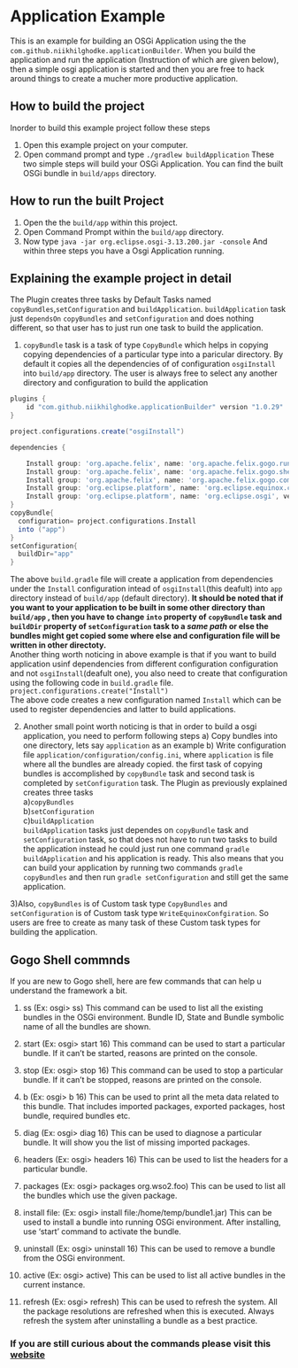 # Application Example
This is an example for building an OSGi Application using the the `com.github.niikhilghodke.applicationBuilder`. When you build the application and run the application (Instruction of which are given below), then a simple osgi application is started and then you are free to hack around things to create a mucher more productive application.

## How to build the project

Inorder to build this example project follow these steps
1) Open this example project on your computer.
2) Open command prompt and type `./gradlew buildApplication`
These two simple steps will build your OSGi Application. You can find the built OSGi bundle in `build/apps` directory.

## How to run the built Project
1) Open the the `build/app` within this project.
2) Open Command Prompt within the `build/app` directory.
3) Now type `java -jar org.eclipse.osgi-3.13.200.jar -console`
And within three steps you have a Osgi Application running.

## Explaining the example project in detail

The Plugin creates three tasks by Default Tasks named `copyBundles`,`setConfiguration` and `buildApplication`. `buildApplication` task just `dependsOn` `copyBundles` and `setConfiguration` and does nothing different, so that user has to just run one task to build the application.

1) `copyBundle` task is a task of type `CopyBundle` which helps in copying copying dependencies of a particular type into a paricular directory. By default it copies all the dependencies of of configuration `osgiInstall` into `build/app` directory. The user is always free to select any another directory and configuration to build the application 
```groovy
plugins {
    id "com.github.niikhilghodke.applicationBuilder" version "1.0.29"
}

project.configurations.create("osgiInstall")

dependencies {

    Install group: 'org.apache.felix', name: 'org.apache.felix.gogo.runtime', version: '1.1.2'
    Install group: 'org.apache.felix', name: 'org.apache.felix.gogo.shell', version: '1.1.2'
    Install group: 'org.apache.felix', name: 'org.apache.felix.gogo.command', version: '1.0.0'
    Install group: 'org.eclipse.platform', name: 'org.eclipse.equinox.console', version: '1.3.100'
    Install group: 'org.eclipse.platform', name: 'org.eclipse.osgi', version: '3.13.200'
}
copyBundle{
  configuration= project.configurations.Install
  into ("app")
}
setConfiguration{
  buildDir="app"
}
```

The above `build.gradle` file will create a application from dependencies under the `Install` configuration intead of `osgiInstall`(this deafult) into `app` directory instead of `build/app` (default directory).
<b> It should be noted that if you want to your application to be built in some other directory than `build/app` , then you have to change `into` property of `copyBundle` task and `buildDir` property of `setConfiguration` task to a <i>same path </i> or else the bundles might get copied some where else and configuration file will be written in other directoty.</b>
<br>
Another thing worth noticing in above example is that if you want to build application usinf dependencies from different configuration configuration and not `osgiInstall`(deafult one), you also need to create that configuration using the following code in `build.gradle`
file.
<br>
`project.configurations.create("Install")`<br>
The above code creates a new configuration named `Install` which can be used to register dependencies and latter to build applications.

2) Another small point worth noticing is that in order to build a osgi application, you need to perform following steps
  a) Copy bundles into one directory, lets say `application` as an example
  b) Write configuration file  `application/configuration/config.ini`, where `application` is file where all the bundles are              already copied.
the first task of copying bundles is accomplished by `copyBundle` task and second task is completed by `setConfiguration` task. The Plugin as previously explained creates three tasks<br>
a)`copyBundles`<br>
b)`setConfiguration`<br>
c)`buildApplication`<br>
`buildApplication` tasks just dependes on `copyBundle` task and `setConfiguration` task, so that does not have to run two tasks to build the application instead he could just run one command `gradle buildApplication` and his application is ready. This also means that you can build your application by running two commands `gradle copyBundles` and then run `gradle setConfiguration` and still get the same application.

 3)Also, `copyBundles` is of Custom task type `CopyBundles` and `setConfiguration` is of Custom task type `WriteEquinoxConfgiration`.
So users are free to create as many task of these Custom task types for building the application.

## Gogo Shell commnds
If you are new to Gogo shell, here are few commands that can help u understand the framework a bit.

1) ss (Ex: osgi> ss)
This command can be used to list all the existing bundles in the OSGi environment. Bundle ID, State and Bundle symbolic name of all the bundles are shown.

2) start <bundle-id> (Ex: osgi> start 16)
This command can be used to start a particular bundle. If it can’t be started, reasons are printed on the console.

3) stop <bundle-id> (Ex: osgi> stop 16)
This command can be used to stop a particular bundle. If it can’t be stopped, reasons are printed on the console.

4) b <bundle-id> (Ex: osgi> b 16)
This can be used to print all the meta data related to this bundle. That includes imported packages, exported packages, host bundle, required bundles etc.

5) diag <bundle-id> (Ex: osgi> diag 16)
This can be used to diagnose a particular bundle. It will show you the list of missing imported packages.

6) headers <bundle-id> (Ex: osgi> headers 16)
This can be used to list the headers for a particular bundle.

7) packages <package-name> (Ex: osgi> packages org.wso2.foo)
This can be used to list all the bundles which use the given package.

8) install file:<file-path> (Ex: osgi> install file:/home/temp/bundle1.jar)
This can be used to install a bundle into running OSGi environment. After installing, use ‘start’ command to activate the bundle.

9) uninstall <bundle-id> (Ex: osgi> uninstall 16)
This can be used to remove a bundle from the OSGi environment.

10) active (Ex: osgi> active)
This can be used to list all active bundles in the current instance.

11) refresh (Ex: osgi> refresh)
This can be used to refresh the system. All the package resolutions are refreshed when this is executed. Always refresh the system after uninstalling a bundle as a best practice.


### If you are still curious about the commands please visit this [website](https://felix.apache.org/documentation/subprojects/apache-felix-gogo.html)

